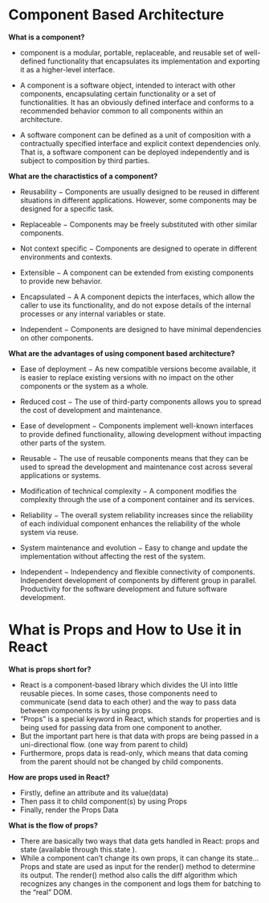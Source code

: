 # Component Based Architecture
**What is a component?**

- component is a modular, portable, replaceable, and reusable set of well-defined functionality that encapsulates its implementation and exporting it as a higher-level interface.

- A component is a software object, intended to interact with other components, encapsulating certain functionality or a set of functionalities. It has an obviously defined interface and conforms to a recommended behavior common to all components within an architecture.

- A software component can be defined as a unit of composition with a contractually specified interface and explicit context dependencies only. That is, a software component can be deployed independently and is subject to composition by third parties.

**What are the charactistics of a component?**
- Reusability − Components are usually designed to be reused in different situations in different applications. However, some components may be designed for a specific task.

- Replaceable − Components may be freely substituted with other similar components.

- Not context specific − Components are designed to operate in different environments and contexts.

- Extensible − A component can be extended from existing components to provide new behavior.

- Encapsulated − A A component depicts the interfaces, which allow the caller to use its functionality, and do not expose details of the internal processes or any internal variables or state.

- Independent − Components are designed to have minimal dependencies on other components.

**What are the advantages of using component based architecture?**

- Ease of deployment − As new compatible versions become available, it is easier to replace existing versions with no impact on the other components or the system as a whole.

- Reduced cost − The use of third-party components allows you to spread the cost of development and maintenance.

- Ease of development − Components implement well-known interfaces to provide defined functionality, allowing development without impacting other parts of the system.

- Reusable − The use of reusable components means that they can be used to spread the development and maintenance cost across several applications or systems.

- Modification of technical complexity − A component modifies the complexity through the use of a component container and its services.

- Reliability − The overall system reliability increases since the reliability of each individual component enhances the reliability of the whole system via reuse.

- System maintenance and evolution − Easy to change and update the implementation without affecting the rest of the system.

- Independent − Independency and flexible connectivity of components. Independent development of components by different group in parallel. Productivity for the software development and future software development.


# What is Props and How to Use it in React
**What is props short for?**

- React is a component-based library which divides the UI into little reusable pieces. In some cases, those components need to communicate (send data to each other) and the way to pass data between components is by using props.
- “Props” is a special keyword in React, which stands for properties and is being used for passing data from one component to another.
- But the important part here is that data with props are being passed in a uni-directional flow. (one way from parent to child)
- Furthermore, props data is read-only, which means that data coming from the parent should not be changed by child components.

**How are props used in React?**
- Firstly, define an attribute and its value(data)
- Then pass it to child component(s) by using Props
- Finally, render the Props Data

**What is the flow of props?**
- There are basically two ways that data gets handled in React: props and state (available through this.state ). 
- While a component can’t change its own props, it can change its state…Props and state are used as input for the render() method to determine its output. The render() method also calls the diff algorithm which recognizes any changes in the component and logs them for batching to the “real” DOM.